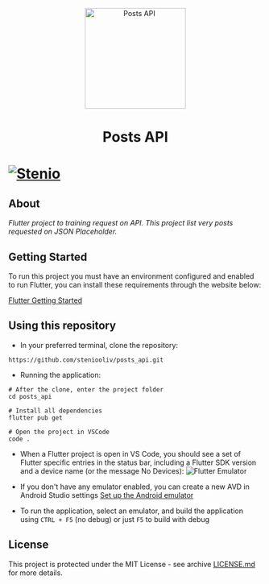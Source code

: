<p align="center">
  <img src="https://github.com/steniooliv/posts_api/blob/main/assets/gif.gif" width=200 alt="Posts API">
  <h1 align="center">Posts API<h1>
</p>

[![Stenio](https://img.shields.io/badge/steniooliv-in-%230072b1)](https://www.linkedin.com/in/steniooliv)

## About
*Flutter project to training request on API. This project list very posts requested on JSON Placeholder.*

## Getting Started
To run this project you must have an environment configured and enabled to run Flutter, you can install these requirements through the website below:

[Flutter Getting Started](https://flutter.dev/docs/get-started/install)
    
## Using this repository
- In your preferred terminal, clone the repository:
    
```https://github.com/steniooliv/posts_api.git```

- Running the application:
    
```
# After the clone, enter the project folder
cd posts_api

# Install all dependencies
flutter pub get

# Open the project in VSCode
code .
```

- When a Flutter project is open in VS Code, you should see a set of Flutter specific entries in the status bar, including a Flutter SDK version and a device name (or the message No Devices):
![Flutter Emulator](https://flutter.dev/assets/tools/vs-code/device_status_bar-10813b4c173018ee947124d4f222cb30b54133d4574a48138cb9ba8ef7030710.png)

- If you don't have any emulator enabled, you can create a new AVD in Android Studio settings
[Set up the Android emulator](https://flutter.dev/docs/get-started/install/windows#set-up-the-android-emulator)

- To run the application, select an emulator, and build the application using ```CTRL + F5``` (no debug) or just ```F5``` to build with debug


## License
This project is protected under the MIT License - see archive [LICENSE.md](LICENSE.md) for more details.
